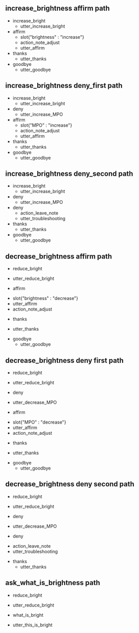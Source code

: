 ## increase_brightness affirm path
* increase_bright
  - utter_increase_bright
* affirm
  - slot{"brightness" : "increase"}
  - action_note_adjust
  - utter_affirm
* thanks
  - utter_thanks
* goodbye
  - utter_goodbye

## increase_brightness deny_first path
* increase_bright
  - utter_increase_bright
* deny
  - utter_increase_MPO
* affirm
  - slot{"MPO" : "increase"}
  - action_note_adjust
  - utter_affirm
* thanks
  - utter_thanks
* goodbye
  - utter_goodbye

## increase_brightness deny_second path
* increase_bright
  - utter_increase_bright
* deny
  - utter_increase_MPO
* deny
  - action_leave_note
  - utter_troubleshooting
* thanks
  - utter_thanks
* goodbye
  - utter_goodbye

## decrease_brightness affirm path
* reduce_bright
 - utter_reduce_bright
* affirm
 - slot{"brightness" : "decrease"}
 - utter_affirm
 - action_note_adjust
* thanks
 - utter_thanks
* goodbye
  - utter_goodbye

## decrease_brightness deny first path
* reduce_bright
 - utter_reduce_bright
* deny
 - utter_decrease_MPO
* affirm
 - slot{"MPO" : "decrease"}
 - utter_affirm
 - action_note_adjust
* thanks
 - utter_thanks
* goodbye
  - utter_goodbye

## decrease_brightness deny second path
* reduce_bright
 - utter_reduce_bright
* deny
 - utter_decrease_MPO
* deny
 - action_leave_note
 - utter_troubleshooting
* thanks
  - utter_thanks

## ask_what_is_brightness path
* reduce_bright
 - utter_reduce_bright
* what_is_bright
 - utter_this_is_bright
